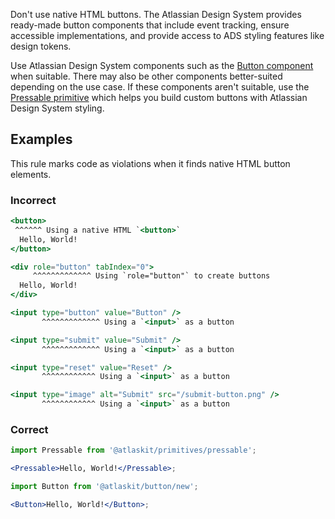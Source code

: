 Don't use native HTML buttons. The Atlassian Design System provides ready-made button components that include event tracking, ensure accessible implementations, and provide access to ADS styling features like design tokens.

Use Atlassian Design System components such as the [Button component](/components/button/) when suitable. There may also be other components better-suited depending on the use case. If these components aren't suitable, use the [Pressable primitive](/components/primitives/pressable/) which helps you build custom buttons with Atlassian Design System styling.

## Examples

This rule marks code as violations when it finds native HTML button elements.

### Incorrect

```jsx
<button>
 ^^^^^^ Using a native HTML `<button>`
  Hello, World!
</button>

<div role="button" tabIndex="0">
     ^^^^^^^^^^^^^ Using `role="button"` to create buttons
  Hello, World!
</div>

<input type="button" value="Button" />
       ^^^^^^^^^^^^^ Using a `<input>` as a button

<input type="submit" value="Submit" />
       ^^^^^^^^^^^^^ Using a `<input>` as a button

<input type="reset" value="Reset" />
       ^^^^^^^^^^^^ Using a `<input>` as a button

<input type="image" alt="Submit" src="/submit-button.png" />
       ^^^^^^^^^^^^ Using a `<input>` as a button
```

### Correct

```jsx
import Pressable from '@atlaskit/primitives/pressable';

<Pressable>Hello, World!</Pressable>;

import Button from '@atlaskit/button/new';

<Button>Hello, World!</Button>;
```
